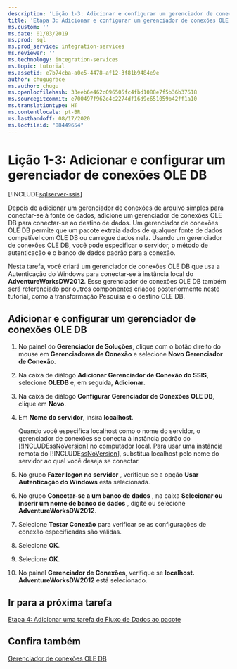 ```yaml
---
description: 'Lição 1-3: Adicionar e configurar um gerenciador de conexões OLE DB'
title: 'Etapa 3: Adicionar e configurar um gerenciador de conexões OLE DB | Microsoft Docs'
ms.custom: ''
ms.date: 01/03/2019
ms.prod: sql
ms.prod_service: integration-services
ms.reviewer: ''
ms.technology: integration-services
ms.topic: tutorial
ms.assetid: e7b74cba-a0e5-4478-af12-3f81b9484e9e
author: chugugrace
ms.author: chugu
ms.openlocfilehash: 33eeb6e462c096505fc4fbd1088e7f5b36b37618
ms.sourcegitcommit: e700497f962e4c2274df16d9e651059b42ff1a10
ms.translationtype: HT
ms.contentlocale: pt-BR
ms.lasthandoff: 08/17/2020
ms.locfileid: "88449654"
---
```

# <a name="lesson-1-3-add-and-configure-an-ole-db-connection-manager"></a>Lição 1-3: Adicionar e configurar um gerenciador de conexões OLE DB

[!INCLUDE[sqlserver-ssis](../includes/applies-to-version/sqlserver-ssis.md)]



Depois de adicionar um gerenciador de conexões de arquivo simples para conectar-se à fonte de dados, adicione um gerenciador de conexões OLE DB para conectar-se ao destino de dados. Um gerenciador de conexões OLE DB permite que um pacote extraia dados de qualquer fonte de dados compatível com OLE DB ou carregue dados nela. Usando um gerenciador de conexões OLE DB, você pode especificar o servidor, o método de autenticação e o banco de dados padrão para a conexão.  
  
Nesta tarefa, você criará um gerenciador de conexões OLE DB que usa a Autenticação do Windows para conectar-se à instância local do **AdventureWorksDW2012**. Esse gerenciador de conexões OLE DB também será referenciado por outros componentes criados posteriormente neste tutorial, como a transformação Pesquisa e o destino OLE DB.  
  
## <a name="add-and-configure-an-ole-db-connection-manager"></a>Adicionar e configurar um gerenciador de conexões OLE DB

1. No painel do **Gerenciador de Soluções**, clique com o botão direito do mouse em **Gerenciadores de Conexão** e selecione **Novo Gerenciador de Conexão**.

1. Na caixa de diálogo **Adicionar Gerenciador de Conexão do SSIS**, selecione **OLEDB** e, em seguida, **Adicionar**.
    
2. Na caixa de diálogo **Configurar Gerenciador de Conexões OLE DB**, clique em **Novo**.  
  
3. Em **Nome do servidor**, insira **localhost**.  
  
    Quando você especifica localhost como o nome do servidor, o gerenciador de conexões se conecta à instância padrão do [!INCLUDE[ssNoVersion](../includes/ssnoversion-md.md)] no computador local. Para usar uma instância remota do [!INCLUDE[ssNoVersion](../includes/ssnoversion-md.md)], substitua localhost pelo nome do servidor ao qual você deseja se conectar.  
  
4. No grupo **Fazer logon no servidor** , verifique se a opção **Usar Autenticação do Windows** está selecionada.  
  
5. No grupo **Conectar-se a um banco de dados** , na caixa **Selecionar ou inserir um nome de banco de dados** , digite ou selecione **AdventureWorksDW2012**.  
  
6. Selecione **Testar Conexão** para verificar se as configurações de conexão especificadas são válidas.  
  
7. Selecione **OK**.  
  
8. Selecione **OK**.  
  
9. No painel **Gerenciador de Conexões**, verifique se **localhost. AdventureWorksDW2012** está selecionado.  
  

## <a name="go-to-next-task"></a>Ir para a próxima tarefa
[Etapa 4: Adicionar uma tarefa de Fluxo de Dados ao pacote](../integration-services/lesson-1-4-adding-a-data-flow-task-to-the-package.md)  
  
## <a name="see-also"></a>Confira também  
[Gerenciador de conexões OLE DB](../integration-services/connection-manager/ole-db-connection-manager.md)  
  
